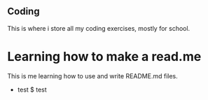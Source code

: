 ## Coding

 This is where i store all my coding exercises, mostly for school. 

# Learning how to make a read.me

This is me learning how to use and write README.md files.
* test
$ test
